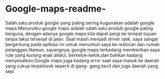 # Google-maps-readme-
Salah satu produk google yang paling sering kugunakan adalah google maps.Menurutku google maps adalah salah satu produk google paling berguna, dengan adanya google maps kita dapat pergi ke tempat tujuan tanpa takut tersesat di jalan. Saat masih menjadi driver ojek, saya sangat bergantung pada aplikasi ini untuk menuntun saya ke restoran dan rumah pelanggan.Namun, sayangnya, google maps terkadang memberikan saya rute yang kurang enak dilalui, berkelok-kelok,dan bahkan kadang menyesatkan.Google maps juga kadang error saat saya masuk ke daerah yang cukup terpelosok seperti di gang- gang kecil dan juga daerah yang sepi

